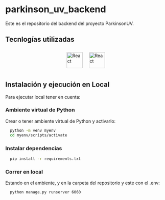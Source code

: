 # parkinson_uv_backend

Este es el repositorio del backend del proyecto ParkinsonUV. 

## Tecnlogías utilizadas
<div style="display: flex; justify-content: center;">
  <div style="display: flex;">
    <img src="https://profilinator.rishav.dev/skills-assets/react-original-wordmark.svg" alt="React" height="50" style="margin: 10px;">
    <img src="https://upload.wikimedia.org/wikipedia/commons/thumb/0/0a/Python.svg/1200px-Python.svg.png" alt="React" height="50" style="margin: 10px;">
  </div>
</div>

## Instalación y ejecución en Local
Para ejecutar local tener en cuenta: 

### Ambiente virtual de Python
Crear o tener ambiente virtual de Python y activarlo: 

```bash
  python -m venv myenv
  cd myenv/scripts/activate
```

### Instalar dependencias

```bash
  pip install -r requirements.txt
```

### Correr en local

Estando en el ambiente, y en la carpeta del repositorio y este con el .env: 
```bash
  python manage.py runserver 6060
```
